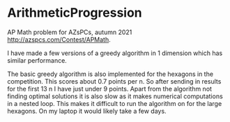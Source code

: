 # ArithmeticProgression

AP Math problem for AZsPCs, autumn 2021 http://azspcs.com/Contest/APMath.

I have made a few versions of a greedy algorithm in 1 dimension which has similar performance.

The basic greedy algorithm is also implemented for the hexagons in the competition. This scores about 0.7 points per n.
So after sending in results for the first 13 n I have just under 9 points. Apart from the algorithm not finding optimal
solutions it is also slow as it makes numerical computations in a nested loop. This makes it difficult to run the algorithm
on for the large hexagons. On my laptop it would likely take a few days.
